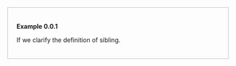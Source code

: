 
<div style="padding: 20px; border: 1px; border-style: solid; border-color: silver;">

**Example 0.0.1**<br/>



If we clarify the definition of sibling.

